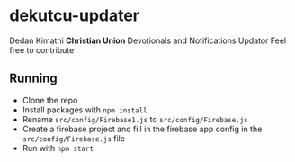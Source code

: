 # dekutcu-updater

Dedan Kimathi **Christian Union** Devotionals and Notifications Updator
Feel free to contribute

## Running

- Clone the repo
- Install packages with `npm install`
- Rename `src/config/Firebase1.js` to `src/config/Firebase.js`
- Create a firebase project and fill in the firebase app config in the `src/config/Firebase.js` file
- Run with `npm start`
